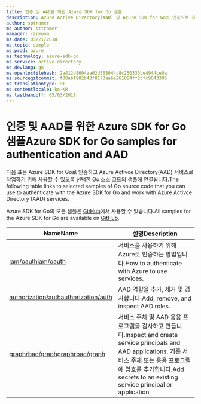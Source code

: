 ```yaml
---
title: 인증 및 AAD를 위한 Azure SDK for Go 샘플
description: Azure Active Directory(AAD) 및 Azure SDK for Go의 인증으로 작업하기 위해 선택한 샘플입니다.
author: sptramer
ms.author: sttramer
manager: carmonm
ms.date: 03/21/2018
ms.topic: sample
ms.prod: azure
ms.technology: azure-sdk-go
ms.service: active-directory
ms.devlang: go
ms.openlocfilehash: 2a412d8604aa02d568044c8c250333de49f4ce0a
ms.sourcegitcommit: f08abf902b48f8173aa6e261084ff2cfc9043305
ms.translationtype: HT
ms.contentlocale: ko-KR
ms.lasthandoff: 05/03/2018
---
```

# <a name="azure-sdk-for-go-samples-for-authentication-and-aad"></a><span data-ttu-id="eefbf-103">인증 및 AAD를 위한 Azure SDK for Go 샘플</span><span class="sxs-lookup"><span data-stu-id="eefbf-103">Azure SDK for Go samples for authentication and AAD</span></span>

<span data-ttu-id="eefbf-104">다음 표는 Azure SDK for Go로 인증하고 Azure Activce Directory(AAD) 서비스로 작업하기 위해 사용할 수 있도록 선택한 Go 소스 코드의 샘플에 연결됩니다.</span><span class="sxs-lookup"><span data-stu-id="eefbf-104">The following table links to selected samples of Go source code that you can use to authenticate with the Azure SDK for Go and work with Azure Activce Directory (AAD) services.</span></span> 

<span data-ttu-id="eefbf-105">Azure SDK for Go의 모든 샘플은 [GitHub](https://github.com/Azure-Samples/azure-sdk-for-go-samples)에서 사용할 수 있습니다.</span><span class="sxs-lookup"><span data-stu-id="eefbf-105">All samples for the Azure SDK for Go are available on [GitHub](https://github.com/Azure-Samples/azure-sdk-for-go-samples).</span></span>

| <span data-ttu-id="eefbf-106">Name</span><span class="sxs-lookup"><span data-stu-id="eefbf-106">Name</span></span> | <span data-ttu-id="eefbf-107">설명</span><span class="sxs-lookup"><span data-stu-id="eefbf-107">Description</span></span> |
|------|-------------|
| [<span data-ttu-id="eefbf-108">iam/oauth</span><span class="sxs-lookup"><span data-stu-id="eefbf-108">iam/oauth</span></span>](https://github.com/Azure-Samples/azure-sdk-for-go-samples/blob/master/iam/oauth.go) | <span data-ttu-id="eefbf-109">서비스를 사용하기 위해 Azure로 인증하는 방법입니다.</span><span class="sxs-lookup"><span data-stu-id="eefbf-109">How to authenticate with Azure to use services.</span></span> |
| [<span data-ttu-id="eefbf-110">authorization/auth</span><span class="sxs-lookup"><span data-stu-id="eefbf-110">authorization/auth</span></span>](https://github.com/Azure-Samples/azure-sdk-for-go-samples/blob/master/authorization/auth.go) | <span data-ttu-id="eefbf-111">AAD 역할을 추가, 제거 및 검사합니다.</span><span class="sxs-lookup"><span data-stu-id="eefbf-111">Add, remove, and inspect AAD roles.</span></span> |
| [<span data-ttu-id="eefbf-112">graphrbac/graph</span><span class="sxs-lookup"><span data-stu-id="eefbf-112">graphrbac/graph</span></span>](https://github.com/Azure-Samples/azure-sdk-for-go-samples/blob/master/graphrbac/graph.go) | <span data-ttu-id="eefbf-113">서비스 주체 및 AAD 응용 프로그램을 검사하고 만듭니다.</span><span class="sxs-lookup"><span data-stu-id="eefbf-113">Inspect and create service principals and AAD applications.</span></span> <span data-ttu-id="eefbf-114">기존 서비스 주체 또는 응용 프로그램에 암호를 추가합니다.</span><span class="sxs-lookup"><span data-stu-id="eefbf-114">Add secrets to an existing service principal or application.</span></span> |
